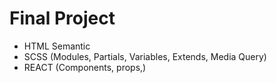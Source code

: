 # Final Project

- HTML Semantic
- SCSS (Modules, Partials, Variables, Extends, Media Query)
- REACT (Components, props,)
